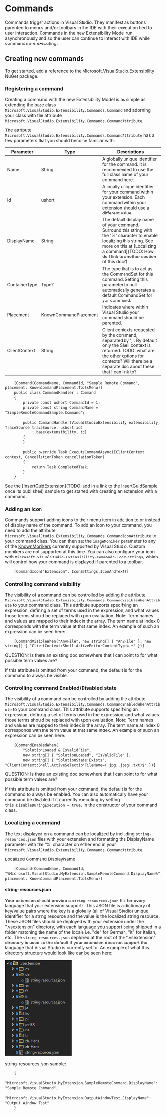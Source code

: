 # Commands

Commands trigger actions in Visual Studio. They manifest as buttons parented to menus and/or toolbars in the IDE with their execution tied to user interaction. Commands in the new Extensibility Model run asynchronously and so the user can continue to interact with IDE while commands are executing.

## Creating new commands

To get started, add a reference to the Microsoft.VisualStudio.Extensibility NuGet package.

### Registering a command

Creating a command with the new Extensibility Model is as simple as extending the base class `Microsoft.VisualStudio.Extensibility.Commands.Command` and adorning your class with the attribute `Microsoft.VisualStudio.Extensibility.Commands.CommandAttribute`.

The attribute `Microsoft.VisualStudio.Extensibility.Commands.CommandAttribute` has a few parameters that you should become familiar with:

| Parameter | Type | Descriptions |
| --------- |----- | ------------ |
| Name | String | A globally unique identifier for the command. It is recommended to use the full class name of your command here. |
| Id | ushort | A locally unique identifier for your command within your extension. Each command within your extension should use a different value. |
| DisplayName | String | The default display name of your command. Surround this string with the '%' character to enable localizing this string. See more on this at [Localizing a command](TODO: How do I link to another section of this doc?) |
| ContainerType | Type? | The type that is to act as the CommandSet for this command. Setting this parameter to null automatically generates a default CommandSet for yor command. |
| Placement | KnownCommandPlacement | Indicates where within Visual Studio your command should be parented. |
| ClientContext | String | Client contexts requested by the command, separated by ','. By default only the Shell context is returned. TODO: what are the other options for contexts? Will there be a separate doc about these that I can link to? |

```
    [Command(CommandName, CommandId, "Sample Remote Command", placement: KnownCommandPlacement.ToolsMenu)]
	public class CommandHandler : Command
	{
		private const ushort CommandId = 1;
		private const string CommandName = "SimpleRemoteCommandSample.Command";

		public CommandHandler(VisualStudioExtensibility extensibility, TraceSource traceSource, ushort id)
			: base(extensibility, id)
		{
		}

		public override Task ExecuteCommandAsync(IClientContext context, CancellationToken cancellationToken)
		{
			return Task.CompletedTask;
		}
	}
```

See the [InsertGuidExtension](TODO: add in a link to the InsertGuidSample once its published) sample to get started with creating an extension with a command.

### Adding an icon

Commands support adding icons to their menu item in addition to or instead of display name of the command. To add an icon to your command, you need to add the attribute `Microsoft.VisualStudio.Extensibility.Commands.CommandIconAttribute` to your command class. You can then set the `imageMoniker` parameter to any of the [KnownMonikers](https://docs.microsoft.com/en-us/dotnet/api/microsoft.visualstudio.imaging.knownmonikers?view=visualstudiosdk-2022) currently supported by Visual Studio. Custom monikers are not supported at this time. You can also configure your icon with `Microsoft.VisualStudio.Extensibility.Commands.IconSettings`, which will control how your command is displayed if parented to a toolbar.

```
    [CommandIcon("Extension", IconSettings.IconAndText)]
```

### Controlling command visibility

The visibility of a command can be controlled by adding the attribute `Microsoft.VisualStudio.Extensibility.Commands.CommandVisibleWhenAttribute` to your command class. This attribute supports specifying an expression, defining a set of terms used in the expression, and what values those terms should be replaced with upon evaluation. Note: Term names and values are mapped to their index in the array. The term name at index 0 corresponds with the term value at that same index. An example of such an expression can be seen here:

```
    [CommandVisibleWhen("AnyFile", new string[] { "AnyFile" }, new string[] { "ClientContext:Shell.ActiveEditorContentType=.+" })]
```

QUESTION: Is there an existing doc somewhere that I can point to for what possible term values are?

If this attribute is omitted from your command, the default is for the command to always be visible.

### Controlling command Enabled/Disabled state

The visibility of a command can be controlled by adding the attribute `Microsoft.VisualStudio.Extensibility.Commands.CommandEnabledWhenAttribute` to your command class. This attribute supports specifying an expression, defining a set of terms used in the expression, and what values those terms should be replaced with upon evaluation. Note: Term names and values are mapped to their index in the array. The term name at index 0 corresponds with the term value at that same index. An example of such an expression can be seen here:

```
    [CommandEnabledWhen(
		"SolutionLoaded & IsValidFile",
		new string[] { "SolutionLoaded", "IsValidFile" },
		new string[] { "SolutionState:Exists", "ClientContext:Shell.ActiveSelectionFileName=(.jpg|.jpeg|.txt)$" })]
```

QUESTION: Is there an existing doc somewhere that I can point to for what possible term values are?

If this attribute is omitted from your command, the default is for the command to always be enabled. You can also automatically have your command be disabled if it currently executing by setting `this.DisableDuringExecution = true;` in the constructor of your command class.

### Localizing a command

The text displayed on a command can be localized by including `string-resources.json` files with your extension and formatting the DisplayName parameter with the '%' character on either end in your `Microsoft.VisualStudio.Extensibility.Commands.CommandAttribute`.

Localized Command DisplayName
```
    [Command(CommandName, CommandId, "%Microsoft.VisualStudio.MyExtension.SampleRemoteCommand.DisplayName%", placement: KnownCommandPlacement.ToolsMenu)]
```

#### string-resources.json

Your extension should provide a `string-resources.json` file for every language that your extension supports. This JSON file is a dictionary of key/value pairs where the key is a globally (all of Visual Studio) unique identifier for a string resource and the value is the localized string resource. These JSON files should be deployed with your extension under the ".vsextension" directory, with each language you support being shipped in a folder matching the name of the locale i.e. "de" for German, "it" for Italian, etc. The `string-resources.json` deployed at the root of the ".vsextension" directory is used as the default if your extension does not support the language that Visual Studio is currently set to. An example of what this directory structure would look like can be seen here:

![Localization directory structure](localizing-a-command.PNG "Localization directory structure")

string-resources.json sample:
```
    {
        "Microsoft.VisualStudio.MyExtension.SampleRemoteCommand.DisplayName": "Sample Remote Command",
        "Microsoft.VisualStudio.MyExtension.OutputWindowTest.DisplayName": "Output Window Test"
    }
```